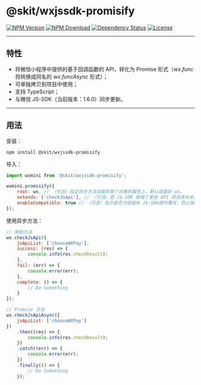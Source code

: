 # @skit/wxjssdk-promisify

[![NPM Version](https://img.shields.io/npm/v/@skit/wxjssdk-promisify.svg?sanitize=true)](https://www.npmjs.com/package/@skit/wxjssdk-promisify)
[![NPM Download](https://img.shields.io/npm/dm/@skit/wxjssdk-promisify.svg?sanitize=true)](https://www.npmjs.com/package/@skit/wxjssdk-promisify)
[![Dependency Status](https://david-dm.org/fudiwei/wxjssdk-promisify.svg)](https://david-dm.org/fudiwei/wxjssdk-promisify)
[![License](https://img.shields.io/github/license/fudiwei/wxjssdk-promisify)](https://mit-license.org/)

---

## 特性

-   将微信小程序中提供的基于回调函数的 API，转化为 Promise 形式（_wx.func_ 将转换成同名的 _wx.funcAsync_ 形式）；
-   可单独拷贝到项目中使用；
-   支持 TypeScript；
-   与微信 JS-SDK（当前版本：1.6.0）同步更新。

---

## 用法

安装：

```shell
npm install @skit/wxjssdk-promisify
```

导入：

```javascript
import wxmini from '@skit/wxjssdk-promisify';

wxmini.promisify({
    root: wx, // （可选）指定异步方法挂载到某个对象的属性上。默认挂载到 wx。
    extends: ['checkJsApi'], // （可选）若 JS-SDK 新增了某些 API 而该库尚未更新，可由此传入相应的方法名数组以转换成异步方法。
    enableCompatible: true // （可选）指示是否为低版本 JS-SDK提供覆写，防止抛出 NPE。默认值为 true。
});
```

使用异步方法：

```javascript
// 原始方法
wx.checkJsApi({
    jsApiList: ['chooseWXPay'],
    success: (res) => {
        console.info(res.checkResult);
    },
    fail: (err) => {
        console.error(err);
    },
    complete: () => {
        // Do Something
    }
});

// Promise 方法
wx.checkJsApiAsync({
    jsApiList: ['chooseWXPay']
})
    .then((res) => {
        console.info(res.checkResult);
    })
    .catch((err) => {
        console.error(err);
    })
    .finally(() => {
        // Do Something
    });
```
